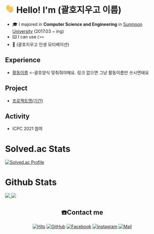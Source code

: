# <img  src="https://raw.githubusercontent.com/ABSphreak/ABSphreak/master/gifs/Hi.gif" width="30px">  Hello! I'm (괄호지우고 이름)
- 🎓 I majored in **Computer Science and Engineering** in [Sunmoon University](https://lily.sunmoon.ac.kr/MainDefault.aspx?la=ko) (2017.03 ~ ing)
- ⌨️  I can use `C++`
- 🤔 (괄호지우고 인생 모티베이션)

## Experience
- [활동이름](링크) <-괄호양식 맞춰줘야해요. 링크 없으면 그냥 활동이름만 쓰시면돼요

## Project
- [프로젝트명(기간)](링크)

## Activity
- ICPC 2021 참여

# Solved.ac Stats
 [![Solved.ac Profile](http://mazassumnida.wtf/api/v2/generate_badge?boj=정올아이디)](https://solved.ac/정올아이디/)
 

# Github Stats
<a href='#'>
 <img src = "https://github-readme-stats.vercel.app/api?username=leonilpark&theme=react&show_icons=true&hide_border=true" height = "180px">
 <img src = "https://github-readme-stats.vercel.app/api/top-langs/?username=leonilpark&theme=react&layout=compact" height = "180px">
</a>
<div align=center>
 

## ☎️Contact me
  
[![Hits](https://hits.seeyoufarm.com/api/count/incr/badge.svg?url=https://github.com/프로필이름)](https://hits.seeyoufarm.com)
[![GitHub](http://img.shields.io/badge/GitHub-Black?style=flat-square&logo=github&link=https://github.com/프로필이름)](https://github.com/프로필이름)
[![Facebook](https://img.shields.io/badge/facebook-1877f2?style=flat-square&logo=facebook&logoColor=white&link=https://www.facebook.com/프로필이름/)](https://www.facebook.com/프로필이름/)
[![instagram](https://img.shields.io/badge/instagram-E4405F?style=flat-square&logo=Instagram&logoColor=white&link=https://www.instagram.com/프로필이름/)](https://www.instagram.com/프로필이름/)
[![Mail](https://img.shields.io/badge/Gmail-d14836?style=flat-square&logo=Gmail&logoColor=white&link=mailto:이메일)](mailto:이메일)
</div>

